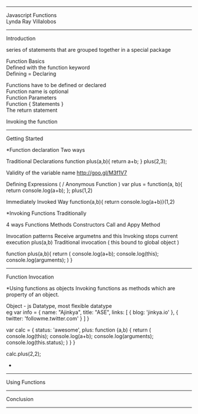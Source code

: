 ***
Javascript Functions  
Lynda 
Ray Villalobos  
***
Introduction

series of statements that are grouped together in a special package

Function Basics  
Defined with the function keyword  
Defining = Declaring  

Functions have to be defined or declared  
Function name is optional  
Function Parameters  
Function { Statements }  
The return statement  

Invoking the function  


***
Getting Started

*Function declaration
Two ways

Traditional Declarations
function plus(a,b){
	return a+b;
}
plus(2,3);

Validity of the variable name http://goo.gl/M3f1V7


Defining Expressions ( / Anonymous Function )
var plus = function(a, b){
 return console.log(a+b);
};
plus(1,2)

Immediately Invoked Way
function(a,b){ return console.log(a+b)}(1,2)

*Invoking Functions Traditionally

4 ways
 Functions
 Methods
 Constructors
 Call and Appy Method

Invocation patterns
 Receive argumetns and this
 Invoking stops current execution
 plus(a,b)
 Traditional invocation ( this bound to global object )

function plus(a,b){
	return (
		console.log(a+b);
		console.log(this);
		console.log(arguments);
	)
}

***
Function Invocation

*Using functions as objects
Invoking functions as methods which are property of an object.

Object - js Datatype, most flexible datatype  
eg
var info = {
	name: "Ajinkya",
	title: "ASE",
	links: [
        { blog: 'jinkya.io' },
        { twitter: 'followme.twitter.com' }
	]
}


var calc = {
	status: 'awesome',
	plus: function (a,b) {
		return (
				console.log(this);
				console.log(a+b);
				console.log(arguments);
				console.log(this.status);
				)
	}
}

calc.plus(2,2);

*

***
Using Functions
***
Conclusion
***
